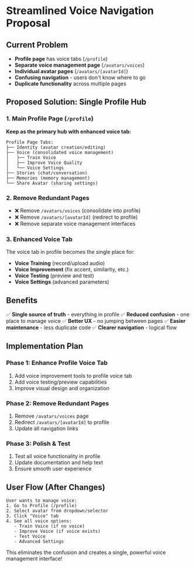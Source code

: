 # Streamlined Voice Navigation Proposal

## Current Problem
- **Profile page** has voice tabs (`/profile`)
- **Separate voice management page** (`/avatars/voices`) 
- **Individual avatar pages** (`/avatars/[avatarId]`)
- **Confusing navigation** - users don't know where to go
- **Duplicate functionality** across multiple pages

## Proposed Solution: Single Profile Hub

### 1. **Main Profile Page** (`/profile`)
**Keep as the primary hub with enhanced voice tab:**

```
Profile Page Tabs:
├── Identity (avatar creation/editing)
├── Voice (consolidated voice management)
│   ├── Train Voice
│   ├── Improve Voice Quality  
│   └── Voice Settings
├── Stories (chat/conversation)
├── Memories (memory management)
└── Share Avatar (sharing settings)
```

### 2. **Remove Redundant Pages**
- ❌ Remove `/avatars/voices` (consolidate into profile)
- ❌ Remove `/avatars/[avatarId]` (redirect to profile)
- ❌ Remove separate voice management interfaces

### 3. **Enhanced Voice Tab**
The voice tab in profile becomes the single place for:
- **Voice Training** (record/upload audio)
- **Voice Improvement** (fix accent, similarity, etc.)
- **Voice Testing** (preview and test)
- **Voice Settings** (advanced parameters)

## Benefits
✅ **Single source of truth** - everything in profile
✅ **Reduced confusion** - one place to manage voice
✅ **Better UX** - no jumping between pages
✅ **Easier maintenance** - less duplicate code
✅ **Clearer navigation** - logical flow

## Implementation Plan

### Phase 1: Enhance Profile Voice Tab
1. Add voice improvement tools to profile voice tab
2. Add voice testing/preview capabilities
3. Improve visual design and organization

### Phase 2: Remove Redundant Pages
1. Remove `/avatars/voices` page
2. Redirect `/avatars/[avatarId]` to profile
3. Update all navigation links

### Phase 3: Polish & Test
1. Test all voice functionality in profile
2. Update documentation and help text
3. Ensure smooth user experience

## User Flow (After Changes)

```
User wants to manage voice:
1. Go to Profile (/profile)
2. Select avatar from dropdown/selector
3. Click "Voice" tab
4. See all voice options:
   - Train Voice (if no voice)
   - Improve Voice (if voice exists)
   - Test Voice
   - Advanced Settings
```

This eliminates the confusion and creates a single, powerful voice management interface!